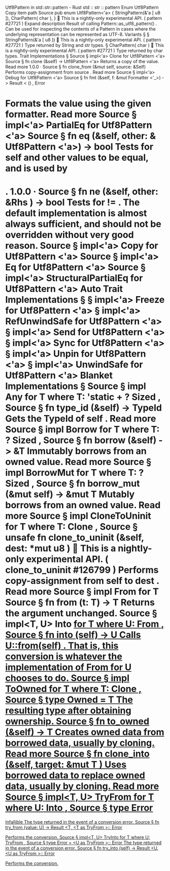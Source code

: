 Utf8Pattern in std::str::pattern - Rust
std
::
str
::
pattern
Enum
Utf8Pattern
Copy item path
Source
pub enum Utf8Pattern<'a> {
    StringPattern(&'a [
u8
]),
    CharPattern(
char
),
}
🔬
This is a nightly-only experimental API. (
pattern
#27721
)
Expand description
Result of calling
Pattern::as_utf8_pattern()
.
Can be used for inspecting the contents of a
Pattern
in cases
where the underlying representation can be represented as UTF-8.
Variants
§
§
StringPattern(&'a [
u8
])
🔬
This is a nightly-only experimental API. (
pattern
#27721
)
Type returned by String and str types.
§
CharPattern(
char
)
🔬
This is a nightly-only experimental API. (
pattern
#27721
)
Type returned by char types.
Trait Implementations
§
Source
§
impl<'a>
Clone
for
Utf8Pattern
<'a>
Source
§
fn
clone
(&self) ->
Utf8Pattern
<'a>
Returns a copy of the value.
Read more
1.0.0
·
Source
§
fn
clone_from
(&mut self, source: &Self)
Performs copy-assignment from
source
.
Read more
Source
§
impl<'a>
Debug
for
Utf8Pattern
<'a>
Source
§
fn
fmt
(&self, f: &mut
Formatter
<'_>) ->
Result
<
()
,
Error
>
Formats the value using the given formatter.
Read more
Source
§
impl<'a>
PartialEq
for
Utf8Pattern
<'a>
Source
§
fn
eq
(&self, other: &
Utf8Pattern
<'a>) ->
bool
Tests for
self
and
other
values to be equal, and is used by
==
.
1.0.0
·
Source
§
fn
ne
(&self, other:
&Rhs
) ->
bool
Tests for
!=
. The default implementation is almost always sufficient,
and should not be overridden without very good reason.
Source
§
impl<'a>
Copy
for
Utf8Pattern
<'a>
Source
§
impl<'a>
Eq
for
Utf8Pattern
<'a>
Source
§
impl<'a>
StructuralPartialEq
for
Utf8Pattern
<'a>
Auto Trait Implementations
§
§
impl<'a>
Freeze
for
Utf8Pattern
<'a>
§
impl<'a>
RefUnwindSafe
for
Utf8Pattern
<'a>
§
impl<'a>
Send
for
Utf8Pattern
<'a>
§
impl<'a>
Sync
for
Utf8Pattern
<'a>
§
impl<'a>
Unpin
for
Utf8Pattern
<'a>
§
impl<'a>
UnwindSafe
for
Utf8Pattern
<'a>
Blanket Implementations
§
Source
§
impl<T>
Any
for T
where
    T: 'static + ?
Sized
,
Source
§
fn
type_id
(&self) ->
TypeId
Gets the
TypeId
of
self
.
Read more
Source
§
impl<T>
Borrow
<T> for T
where
    T: ?
Sized
,
Source
§
fn
borrow
(&self) ->
&T
Immutably borrows from an owned value.
Read more
Source
§
impl<T>
BorrowMut
<T> for T
where
    T: ?
Sized
,
Source
§
fn
borrow_mut
(&mut self) ->
&mut T
Mutably borrows from an owned value.
Read more
Source
§
impl<T>
CloneToUninit
for T
where
    T:
Clone
,
Source
§
unsafe fn
clone_to_uninit
(&self, dest:
*mut
u8
)
🔬
This is a nightly-only experimental API. (
clone_to_uninit
#126799
)
Performs copy-assignment from
self
to
dest
.
Read more
Source
§
impl<T>
From
<T> for T
Source
§
fn
from
(t: T) -> T
Returns the argument unchanged.
Source
§
impl<T, U>
Into
<U> for T
where
    U:
From
<T>,
Source
§
fn
into
(self) -> U
Calls
U::from(self)
.
That is, this conversion is whatever the implementation of
From
<T> for U
chooses to do.
Source
§
impl<T>
ToOwned
for T
where
    T:
Clone
,
Source
§
type
Owned
= T
The resulting type after obtaining ownership.
Source
§
fn
to_owned
(&self) -> T
Creates owned data from borrowed data, usually by cloning.
Read more
Source
§
fn
clone_into
(&self, target:
&mut T
)
Uses borrowed data to replace owned data, usually by cloning.
Read more
Source
§
impl<T, U>
TryFrom
<U> for T
where
    U:
Into
<T>,
Source
§
type
Error
=
Infallible
The type returned in the event of a conversion error.
Source
§
fn
try_from
(value: U) ->
Result
<T, <T as
TryFrom
<U>>::
Error
>
Performs the conversion.
Source
§
impl<T, U>
TryInto
<U> for T
where
    U:
TryFrom
<T>,
Source
§
type
Error
= <U as
TryFrom
<T>>::
Error
The type returned in the event of a conversion error.
Source
§
fn
try_into
(self) ->
Result
<U, <U as
TryFrom
<T>>::
Error
>
Performs the conversion.
